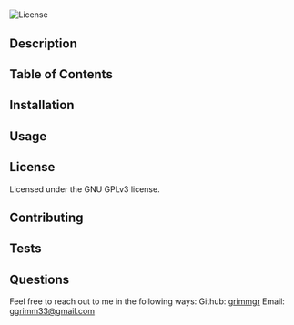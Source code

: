 # 
  ![License](https://img.shields.io/badge/License-GPLv3-blue.svg)

  ## Description
  

  ## Table of Contents

  ## Installation
  

  ## Usage
  

  ## License
  Licensed under the GNU GPLv3 license.

  ## Contributing
  

  ## Tests
  

  ## Questions
  Feel free to reach out to me in the following ways:
  Github: [grimmgr](http://github.com/grimmgr)
  Email: [ggrimm33@gmail.com](mailto:ggrimm33@gmail.com)
  